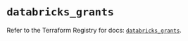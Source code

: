 # `databricks_grants`

Refer to the Terraform Registry for docs: [`databricks_grants`](https://registry.terraform.io/providers/databricks/databricks/1.48.2/docs/resources/grants).
